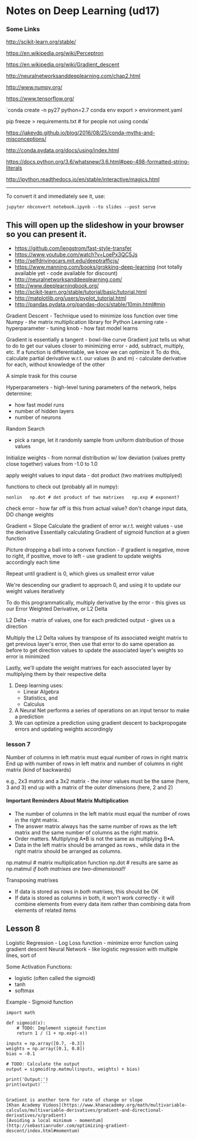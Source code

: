 # Notes on Deep Learning (ud17)


### Some Links

http://scikit-learn.org/stable/

https://en.wikipedia.org/wiki/Perceptron

https://en.wikipedia.org/wiki/Gradient_descent

http://neuralnetworksanddeeplearning.com/chap2.html

http://www.numpy.org/

https://www.tensorflow.org/


`conda create -n py27 python=2.7
conda env export > environment.yaml

pip freeze > requirements.txt # for people not using conda`



https://jakevdp.github.io/blog/2016/08/25/conda-myths-and-misconceptions/

http://conda.pydata.org/docs/using/index.html

https://docs.python.org/3.6/whatsnew/3.6.html#pep-498-formatted-string-literals

http://ipython.readthedocs.io/en/stable/interactive/magics.html


------------------------------------------------------------------------------------------------------------------------
To convert it and immediately see it, use:

	jupyter nbconvert notebook.ipynb --to slides --post serve

This will open up the slideshow in your browser so you can present it.
------------------------------------------------------------------------------------------------------------------------


* https://github.com/lengstrom/fast-style-transfer
* https://www.youtube.com/watch?v=LoePx3QC5Js
* http://selfdrivingcars.mit.edu/deeptrafficjs/
* https://www.manning.com/books/grokking-deep-learning (not totally available yet - code available for discount)
* http://neuralnetworksanddeeplearning.com/
* http://www.deeplearningbook.org/
* http://scikit-learn.org/stable/tutorial/basic/tutorial.html
* http://matplotlib.org/users/pyplot_tutorial.html
* http://pandas.pydata.org/pandas-docs/stable/10min.html#min

Gradient Descent - Technique used to minimize loss function over time
Numpy - *the* matrix multiplication library for Python
Learning rate - hyperparameter - tuning knob - how fast model learns


Gradient is essentially a tangent - bowl-like curve
Gradient just tells us what to do to get our values closer to minimizing error - add, subtract, multiply, etc.
If a function is differentiable, we know we can optimize it
To do this, calculate partial derivative w.r.t. our values (b and m)
	- calculate derivative for each, without knowledge of the other

A simple trask for this course

Hyperparameters - high-level tuning parameters of the network, helps determine:

- how fast model runs
- number of hidden layers
- number of neurons

Random Search

- pick a range, let it randomly sample from uniform distribution of those values

Initialize weights - from normal distribution w/ low deviation (values pretty close together)
values from -1.0 to 1.0


apply weight values to input data - dot product (two matrixes multiplyed)


functions to check out (probably all in numpy):

`nonlin  
np.dot # dot product of two matrixes  
np.exp # exponent?`  


check error - how far off is this from actual value?
don't change input data, DO change weights

Gradient = Slope
Calculate the gradient of error w.r.t. weight values - use the derivative
Essentially calculating Gradient of sigmoid function at a given function

Picture dropping a ball into a convex function - if gradient is negative, move to right, if positive, move to left - use gradient to update weights accordingly each time

Repeat until gradient is 0, which gives us smallest error value

We're descending our gradient to approach 0, and using it to update our weight values iteratively 

To do this programmatically, multiply derivative by the error - this gives us our Error Weighted Derivative, or L2 Delta

L2 Delta - matrix of values, one for each predicted output - gives us a direction

Multiply the L2 Delta values by transpose of its associated weight matrix to get previous layer's error, then use that error to do same operation as before to get direction values to update the associated layer's weights so error is minimized

Lastly, we'll update the weight matrixes for each associated layer by multiplying them by their respective delta

1. Deep learning uses:  
	- Linear Algebra  
	- Statistics, and  
	- Calculus  
2. A Neural Net performs a series of operations on an input tensor to make a prediction
3. We can optimize a prediction using gradient descent to backpropogate errors and updating weights accordingly


### lesson 7

Number of columns in left matrix must equal number of rows in right matrix
End up with number of rows in left matrix and number of columns in right matrix (kind of backwards)

e.g., 2x3 matrix and a 3x2 matrix - the *inner* values must be the same (here, 3 and 3)
end up with a matrix of the *outer* dimensions (here, 2 and 2)

#### Important Reminders About Matrix Multiplication  


* The number of columns in the left matrix must equal the number of rows in the right matrix.
* The answer matrix always has the same number of rows as the left matrix and the same number of columns as the right matrix.
* Order matters. Multiplying A•B is not the same as multiplying B•A.
* Data in the left matrix should be arranged as rows., while data in the right matrix should be arranged as columns.

np.matmul # matrix multiplication function
np.dot # results are same as np.matmul *if both matrixes are two-dimensional!!*

Transposing matrixes

* If data is stored as rows in *both* matrixes, this should be OK
* If data is stored as columns in both, it won't work correctly - it will combine elements from every data item rather than combining data from elements of related items

## Lesson 8

Logistic Regression - Log Loss function - minimize error function using gradient descent
Neural Network - like logistic regression with multiple lines, sort of

Some Activation Functions:

* logistic (often called the sigmoid)
* tanh
* softmax


Example - Sigmoid function

```import numpy as np
import math

def sigmoid(x):
    # TODO: Implement sigmoid function
    return 1 / (1 + np.exp(-x))

inputs = np.array([0.7, -0.3])
weights = np.array([0.1, 0.8])
bias = -0.1

# TODO: Calculate the output
output = sigmoid(np.matmul(inputs, weights) + bias)

print('Output:')
print(output)```


Gradient is another term for rate of change or slope
[Khan Academy Videos](https://www.khanacademy.org/math/multivariable-calculus/multivariable-derivatives/gradient-and-directional-derivatives/v/gradient)
[Avoiding a local minimum - momentum](http://sebastianruder.com/optimizing-gradient-descent/index.html#momentum)



